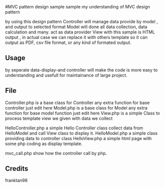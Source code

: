 <snippet>
  <content>
#MVC pattern design sample
sample my understanding of MVC design pattern 

by using this design pattern 
Controller will manage data provide by model , and output to selected format
Model will done all data collection, data calculation and many. act as data provider 
View with this sample is HTML output , in actual case we can replace it with others template so it can output as PDF, csv file format, or any kind of formated output.

## Usage
by seperate data-display-and controller will make the code is more easy to understanding and 
usefull for maintainance of large project.

## File 
Controller.php is a base class for Controller any extra function for base controller just edit here
Model.php is a base class for Model any extra function for base model function just  edit here
View.php is a simple Class to process template view we given with data we collect 

HelloController.php a simple Hello Controller class collect data from HelloModel and call View class
to display it.
HelloModel.php a simple class providing data to controller class
HelloView.php a simple html page with some php coding as display template.

mvc_call.php show how the controller call by php.
## Credits
franktan98
</content>
</snippet>